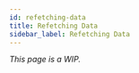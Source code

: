 ```yaml
---
id: refetching-data
title: Refetching Data
sidebar_label: Refetching Data
---
```


_This page is a WIP._
